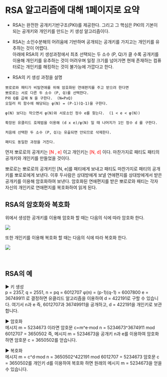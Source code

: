 # RSA 알고리즘에 대해 1페이지로 요약
- RSA는 완전한 공개키기반구조(PKI)를 제공한다. 그리고 그 핵심은 PKI의 기본이 되는 공개키와 개인키를 만드는 키 생성 알고리즘이다. 

- RSA는 소인수분해의 어려움에 기반하며 공개되는 공개키를 가지고는 개인키를 유추하는 것이 어렵다.<br> 아래에 RSA의 키 생성과정에서 최초 선택되는 두 소수 (P, Q)가 클 수록 공개키를 이용해 개인키를 유추하는 것이 어려우며 일정 크기를 넘어가면 현재 존재하는 컴퓨터로는 개인키를 해킹하는 것이 불가능에 가깝다고 한다.



- RSA의 키 생성 과정을 설명
```
뽀로로와 패티가 비밀연애를 위해 암호화된 연애편지를 주고 받으려 한다면
뽀로로는 서로 다른 두 소수 (P, Q)를 선택한다.
P와 Q를 곱해 N 을 구한다.  (N=PxQ)
오일러 피 함수에 해당되는 φ(N) = (P-1)(Q-1)을 구한다.

φ(N) 보다는 작으면서 φ(N)와 서로소인 정수 e를 찾는다.  (1 < e < φ(N)) 

확장된 유클리드 호제법을 이용해 (d x e)/φ(N) 일 때 나머지가 1인 정수 d 를 구한다. 

처음에 선택한 두 소수 (P, Q)는 유출되면 안되므로 삭제한다.

패티도 동일한 과정을 거친다.
```


먼저 뽀로로의 공개키는 <span style='color:red'>[N , e]</span> 이고 개인키는 <span style='color:red'>[N, d] </span>이다. 마찬가지로 패티도 패티의 공개키와 개인키를 만들었을 것이다.



뽀로로는 뽀로로의 공개키인 [N, e]를 패티에게 보내고 패티도 마찬가지로 패티의 공개키를 뽀로로에게 보낸다. 이후 두사람은 상대방에게 보낼 연애편지를 상대방에게서 받은 공개키를 이용해 암호화하여 보낸다. 암호화된 연애편지를 받은 뽀로로와 패티는 각자 자신의 개인키로 연애편지를 복호화하여 읽게 된다.

## RSA의 암호화와 복호화
위에서 생성한 공개키를 이용해 암호화 할 때는 다음의 식에 따라 암호화 한다.

![](https://img1.daumcdn.net/thumb/R1280x0/?scode=mtistory2&fname=http%3A%2F%2Fcfile28.uf.tistory.com%2Fimage%2F22504F48582E94CC2B488F)

또한 개인키를 이용해 복호화 할 때는 다음의 식에 따라 복호화 한다.

![](https://img1.daumcdn.net/thumb/R1280x0/?scode=mtistory2&fname=http%3A%2F%2Fcfile30.uf.tistory.com%2Fimage%2F275D7248582E94CC1E8C87)

<br>

## RSA의 예

▶ 키 생성<br>
  p = 2357, q = 2551, n = pq = 6012707
  φ(n) = (p-1)(q-1) = 6007800
  e = 36749911 로 결정하면 유클리드 알고리즘을 이용하여 d = 422191로 구할 수 있습니다.
 여기서 n과 e 즉, 6012707과 36749911을 공개하고,  d = 422191을 개인키로 보관합니다.

▶ 암호화<br>
  메시지 m = 5234673 이라면
  암호문  c=m^e·mod n = 5234673^3674911 mod 6012707 = 3650502
  즉, 메시지 m = 5234673을 공개키 n과 e를 이용하여 암호화 하면 암호문 c = 3650502를 얻습니다.

▶ 복호화<br>
  메시지 m = c^d·mod n = 3650502^422191 mod 6012707 = 5234673
  암호문 c = 3650502를 개인키 d를 이용하여 복호화 하면 원래의 메시지 m = 5234673을 얻을 수 있습니다.
